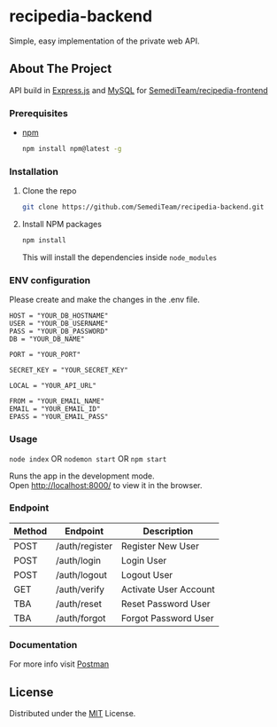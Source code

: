 # recipedia-backend

Simple, easy implementation of the private web API.

## About The Project

API build in [Express.js](https://expressjs.com/) and [MySQL](https://www.mysql.com/) for [SemediTeam/recipedia-frontend](https://github.com/SemediTeam/recipedia-frontend)

### Prerequisites

- [npm](https://nodejs.org/en/download/)
  ```sh
  npm install npm@latest -g
  ```

### Installation

1. Clone the repo
   ```sh
   git clone https://github.com/SemediTeam/recipedia-backend.git
   ```
2. Install NPM packages
   ```sh
   npm install
   ```
   This will install the dependencies inside `node_modules`

### ENV configuration

Please create and make the changes in the .env file.

```
HOST = "YOUR_DB_HOSTNAME"
USER = "YOUR_DB_USERNAME"
PASS = "YOUR_DB_PASSWORD"
DB = "YOUR_DB_NAME"

PORT = "YOUR_PORT"

SECRET_KEY = "YOUR_SECRET_KEY"

LOCAL = "YOUR_API_URL"

FROM = "YOUR_EMAIL_NAME"
EMAIL = "YOUR_EMAIL_ID"
EPASS = "YOUR_EMAIL_PASS"
```

### Usage

`node index` OR `nodemon start` OR `npm start`

Runs the app in the development mode.<br>
Open [http://localhost:8000/](http://localhost:8000/) to view it in the browser.

### Endpoint

| Method | Endpoint | Description |
| --- | --- | --- |
| POST | /auth/register | Register New User |
| POST | /auth/login | Login User |
| POST | /auth/logout | Logout User |
| GET | /auth/verify | Activate User Account |
| TBA | /auth/reset | Reset Password User |
| TBA | /auth/forgot | Forgot Password User |

### Documentation

For more info visit [Postman]()

## License

Distributed under the [MIT](https://github.com/SemediTeam/recipedia-backend/blob/main/LICENSE) License.
